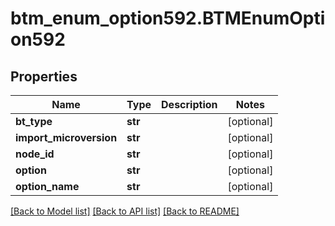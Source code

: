 # btm_enum_option592.BTMEnumOption592

## Properties
Name | Type | Description | Notes
------------ | ------------- | ------------- | -------------
**bt_type** | **str** |  | [optional] 
**import_microversion** | **str** |  | [optional] 
**node_id** | **str** |  | [optional] 
**option** | **str** |  | [optional] 
**option_name** | **str** |  | [optional] 

[[Back to Model list]](../README.md#documentation-for-models) [[Back to API list]](../README.md#documentation-for-api-endpoints) [[Back to README]](../README.md)


